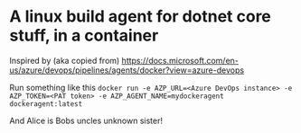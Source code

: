 # A linux build agent for dotnet core stuff, in a container

Inspired by  (aka copied from)
https://docs.microsoft.com/en-us/azure/devops/pipelines/agents/docker?view=azure-devops

Run something like this
`docker run -e AZP_URL=<Azure DevOps instance> -e AZP_TOKEN=<PAT token> -e AZP_AGENT_NAME=mydockeragent dockeragent:latest`

And Alice is Bobs uncles unknown sister!